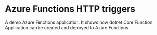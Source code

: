 # Azure Functions HTTP triggers

A demo Azure Functions application.
It shows how dotnet Core Function Application can be created and deployed to Azure Functions
